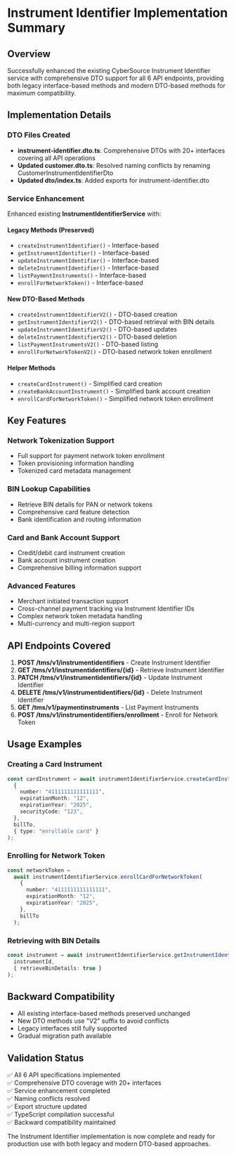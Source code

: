 # Instrument Identifier Implementation Summary

## Overview

Successfully enhanced the existing CyberSource Instrument Identifier service with comprehensive DTO support for all 6 API endpoints, providing both legacy interface-based methods and modern DTO-based methods for maximum compatibility.

## Implementation Details

### DTO Files Created

- **instrument-identifier.dto.ts**: Comprehensive DTOs with 20+ interfaces covering all API operations
- **Updated customer.dto.ts**: Resolved naming conflicts by renaming CustomerInstrumentIdentifierDto
- **Updated dto/index.ts**: Added exports for instrument-identifier.dto

### Service Enhancement

Enhanced existing **InstrumentIdentifierService** with:

#### Legacy Methods (Preserved)

- `createInstrumentIdentifier()` - Interface-based
- `getInstrumentIdentifier()` - Interface-based
- `updateInstrumentIdentifier()` - Interface-based
- `deleteInstrumentIdentifier()` - Interface-based
- `listPaymentInstruments()` - Interface-based
- `enrollForNetworkToken()` - Interface-based

#### New DTO-Based Methods

- `createInstrumentIdentifierV2()` - DTO-based creation
- `getInstrumentIdentifierV2()` - DTO-based retrieval with BIN details
- `updateInstrumentIdentifierV2()` - DTO-based updates
- `deleteInstrumentIdentifierV2()` - DTO-based deletion
- `listPaymentInstrumentsV2()` - DTO-based listing
- `enrollForNetworkTokenV2()` - DTO-based network token enrollment

#### Helper Methods

- `createCardInstrument()` - Simplified card creation
- `createBankAccountInstrument()` - Simplified bank account creation
- `enrollCardForNetworkToken()` - Simplified network token enrollment

## Key Features

### Network Tokenization Support

- Full support for payment network token enrollment
- Token provisioning information handling
- Tokenized card metadata management

### BIN Lookup Capabilities

- Retrieve BIN details for PAN or network tokens
- Comprehensive card feature detection
- Bank identification and routing information

### Card and Bank Account Support

- Credit/debit card instrument creation
- Bank account instrument creation
- Comprehensive billing information support

### Advanced Features

- Merchant initiated transaction support
- Cross-channel payment tracking via Instrument Identifier IDs
- Complex network token metadata handling
- Multi-currency and multi-region support

## API Endpoints Covered

1. **POST /tms/v1/instrumentidentifiers** - Create Instrument Identifier
2. **GET /tms/v1/instrumentidentifiers/{id}** - Retrieve Instrument Identifier
3. **PATCH /tms/v1/instrumentidentifiers/{id}** - Update Instrument Identifier
4. **DELETE /tms/v1/instrumentidentifiers/{id}** - Delete Instrument Identifier
5. **GET /tms/v1/paymentinstruments** - List Payment Instruments
6. **POST /tms/v1/instrumentidentifiers/enrollment** - Enroll for Network Token

## Usage Examples

### Creating a Card Instrument

```typescript
const cardInstrument = await instrumentIdentifierService.createCardInstrument(
  {
    number: "4111111111111111",
    expirationMonth: "12",
    expirationYear: "2025",
    securityCode: "123",
  },
  billTo,
  { type: "enrollable card" }
);
```

### Enrolling for Network Token

```typescript
const networkToken =
  await instrumentIdentifierService.enrollCardForNetworkToken(
    {
      number: "4111111111111111",
      expirationMonth: "12",
      expirationYear: "2025",
    },
    billTo
  );
```

### Retrieving with BIN Details

```typescript
const instrument = await instrumentIdentifierService.getInstrumentIdentifierV2(
  instrumentId,
  { retrieveBinDetails: true }
);
```

## Backward Compatibility

- All existing interface-based methods preserved unchanged
- New DTO methods use "V2" suffix to avoid conflicts
- Legacy interfaces still fully supported
- Gradual migration path available

## Validation Status

✅ All 6 API specifications implemented  
✅ Comprehensive DTO coverage with 20+ interfaces  
✅ Service enhancement completed  
✅ Naming conflicts resolved  
✅ Export structure updated  
✅ TypeScript compilation successful  
✅ Backward compatibility maintained

The Instrument Identifier implementation is now complete and ready for production use with both legacy and modern DTO-based approaches.
